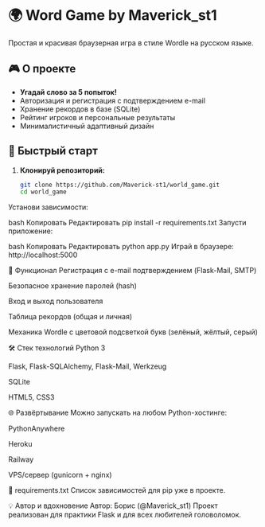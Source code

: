 # 🌍 Word Game by Maverick_st1

Простая и красивая браузерная игра в стиле Wordle на русском языке.

## 🎮 О проекте

- **Угадай слово за 5 попыток!**
- Авторизация и регистрация с подтверждением e-mail
- Хранение рекордов в базе (SQLite)
- Рейтинг игроков и персональные результаты
- Минималистичный адаптивный дизайн

## 🚀 Быстрый старт

1. **Клонируй репозиторий:**
   ```bash
   git clone https://github.com/Maverick-st1/world_game.git
   cd world_game
Установи зависимости:

bash
Копировать
Редактировать
pip install -r requirements.txt
Запусти приложение:

bash
Копировать
Редактировать
python app.py
Играй в браузере:
http://localhost:5000

🔐 Функционал
Регистрация с e-mail подтверждением (Flask-Mail, SMTP)

Безопасное хранение паролей (hash)

Вход и выход пользователя

Таблица рекордов (общая и личная)

Механика Wordle с цветовой подсветкой букв (зелёный, жёлтый, серый)

🛠️ Стек технологий
Python 3

Flask, Flask-SQLAlchemy, Flask-Mail, Werkzeug

SQLite

HTML5, CSS3

🌐 Развёртывание
Можно запускать на любом Python-хостинге:

PythonAnywhere

Heroku

Railway

VPS/сервер (gunicorn + nginx)

📄 requirements.txt
Список зависимостей для pip уже в проекте.

💡 Автор и вдохновение
Автор: Борис (@Maverick_st1)
Проект реализован для практики Flask и для всех любителей головоломок.